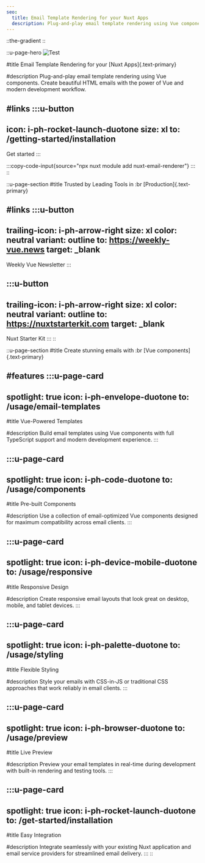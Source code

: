 ```yaml
---
seo:
  title: Email Template Rendering for your Nuxt Apps
  description: Plug-and-play email template rendering using Vue components for Nuxt apps. Create beautiful HTML emails with the power of Vue.
---
```


::the-gradient
::

::u-page-hero
![Test](/promo.png)

#title
Email Template Rendering for your [Nuxt Apps]{.text-primary}

#description
Plug-and-play email template rendering using Vue components. Create beautiful HTML emails with the power of Vue and modern development workflow.

#links
:::u-button
---
icon: i-ph-rocket-launch-duotone
size: xl
to: /getting-started/installation
---
Get started
:::

:::copy-code-input{source="npx nuxt module add nuxt-email-renderer"}
:::
::

::u-page-section
#title
Trusted by Leading Tools in :br [Production]{.text-primary}

#links
:::u-button
---
trailing-icon: i-ph-arrow-right
size: xl
color: neutral
variant: outline
to: https://weekly-vue.news
target: _blank
---
Weekly Vue Newsletter
:::

:::u-button
---
trailing-icon: i-ph-arrow-right
size: xl
color: neutral
variant: outline
to: https://nuxtstarterkit.com
target: _blank
---
Nuxt Starter Kit
:::
::

::u-page-section
#title
Create stunning emails with :br [Vue components]{.text-primary}

#features
:::u-page-card
---
spotlight: true
icon: i-ph-envelope-duotone
to: /usage/email-templates
---
#title
Vue-Powered Templates

#description
Build email templates using Vue components with full TypeScript support and modern development experience.
:::

:::u-page-card
---
spotlight: true
icon: i-ph-code-duotone
to: /usage/components
---
#title
Pre-built Components

#description
Use a collection of email-optimized Vue components designed for maximum compatibility across email clients.
:::

:::u-page-card
---
spotlight: true
icon: i-ph-device-mobile-duotone
to: /usage/responsive
---
#title
Responsive Design

#description
Create responsive email layouts that look great on desktop, mobile, and tablet devices.
:::

:::u-page-card
---
spotlight: true
icon: i-ph-palette-duotone
to: /usage/styling
---
#title
Flexible Styling

#description
Style your emails with CSS-in-JS or traditional CSS approaches that work reliably in email clients.
:::

:::u-page-card
---
spotlight: true
icon: i-ph-browser-duotone
to: /usage/preview
---
#title
Live Preview

#description
Preview your email templates in real-time during development with built-in rendering and testing tools.
:::

:::u-page-card
---
spotlight: true
icon: i-ph-rocket-launch-duotone
to: /get-started/installation
---
#title
Easy Integration

#description
Integrate seamlessly with your existing Nuxt application and email service providers for streamlined email delivery.
:::
::

